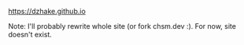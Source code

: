 https://dzhake.github.io

Note: I'll probably rewrite whole site (or fork chsm.dev :). For now, site doesn't exist.
